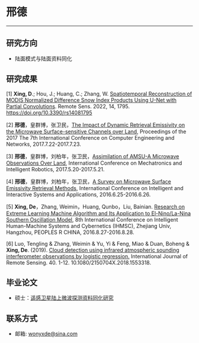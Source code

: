 # 邢德
---
## 研究方向
* 陆面模式与陆面资料同化

## 研究成果
[1] **Xing, D**.; Hou, J.; Huang, C.; Zhang, W. [Spatiotemporal Reconstruction of MODIS Normalized Difference Snow Index Products Using U-Net with Partial Convolutions](../assets/papers/remotesensing-14-01795.pdf). Remote Sens. 2022, 14, 1795. https://doi.org/10.3390/rs14081795

[2] **邢德**，皇群博，张卫民，[The Impact of Dynamic Retrieval Emissivity on the Microwave Surface-sensitive Channels over Land](../assets/papers/The-Impact-of-Dynamic-Retrieval-Emissivity-on-the-Microwave-Surface-sensitive-Channels-over-Land.pdf), Proceedings of the 2017 The 7th International Conference on Computer Engineering and Networks, 2017.7.22-2017.7.23.

[3] **邢德**，皇群博，刘柏年，张卫民，[Assimilation of AMSU-A Microwave Observations Over Land](../assets/papers/Assimilation-of-AMSU-A-MicrowaveObservations-Over-Land.pdf), International Conference on Mechatronics and Intelligent Robotics, 2017.5.20-2017.5.21.

[4] **邢德**，皇群博，刘柏年，张卫民，[A Survey on Microwave Surface Emissivity Retrieval Methods](../assets/papers/A-Survey-on-Microwave-Surface-Emissivity-Retrieval-Methods.pdf), International Conference on Intelligent and Interactive Systems and Applications, 2016.6.25-2016.6.26.

[5] **Xing, De**，Zhang, Weimin，Huang, Qunbo，Liu, Bainian. [Research on Extreme Learning Machine Algorithm and Its Application to El-Nino/La-Nina Southern Oscillation Model](../assets/papers/Research-on-Extreme-Learning-Machine-Algorithm-and-Its-Application-to-El-Ni-o-La-Ni-a-Southern-Oscillation-Model.pdf), 8th International Conference on Intelligent Human-Machine Systems and Cybernetics (IHMSC), Zhejiang Univ, Hangzhou, PEOPLES R CHINA, 2016.8.27-2016.8.28.

[6] Luo, Tengling & Zhang, Weimin & Yu, Yi & Feng, Miao & Duan, Boheng & **Xing, De**. (2019). [Cloud detection using infrared atmospheric sounding interferometer observations by logistic regression.](../assets/papers/Cloud-detection-using-infrared-atmospheric-sounding-interferometer-observations-by-logistic-regression.pdf) International Journal of Remote Sensing. 40. 1-12. 10.1080/2150704X.2018.1553318.


## 毕业论文

* 硕士：[遥感卫星陆上微波探测资料同化研究](../assets/dissertations/遥感卫星陆上微波探测资料同化研究-邢德.pdf)


## 联系方式
* 邮箱: wonyxde@sina.com
